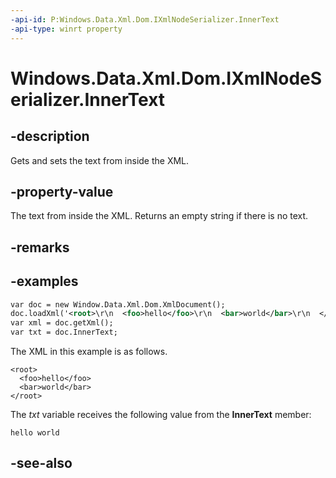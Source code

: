 ----api-id: P:Windows.Data.Xml.Dom.IXmlNodeSerializer.InnerText
-api-type: winrt property
---<!-- Property syntaxpublic string InnerText { get;  set; }--># Windows.Data.Xml.Dom.IXmlNodeSerializer.InnerText## -descriptionGets and sets the text from inside the XML.## -property-valueThe text from inside the XML. Returns an empty string if there is no text.## -remarks## -examples```xmlvar doc = new Window.Data.Xml.Dom.XmlDocument();doc.loadXml('<root>\r\n  <foo>hello</foo>\r\n  <bar>world</bar>\r\n  </root>');var xml = doc.getXml();var txt = doc.InnerText;```The XML in this example is as follows.```<root>  <foo>hello</foo>  <bar>world</bar></root>```The *txt* variable receives the following value from the **InnerText** member:```hello world```## -see-also